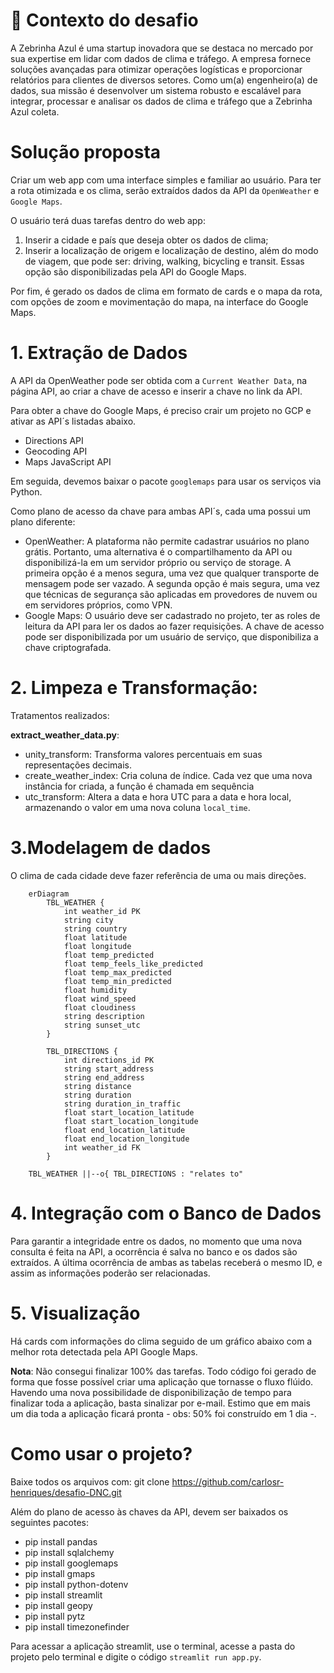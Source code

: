 # 🧠 Contexto do desafio

A Zebrinha Azul é uma startup inovadora que se destaca no mercado por sua expertise em lidar com dados de clima e tráfego. A empresa fornece soluções avançadas para otimizar operações logísticas e proporcionar relatórios para clientes de diversos setores. Como um(a) engenheiro(a) de dados, sua missão é desenvolver um sistema robusto e escalável para integrar, processar e analisar os dados de clima e tráfego que a Zebrinha Azul coleta.

# Solução proposta

Criar um web app com uma interface simples e familiar ao usuário. Para ter a rota otimizada e os clima, serão extraídos dados da API da `OpenWeather` e `Google Maps`. 

O usuário terá duas tarefas dentro do web app:
1. Inserir a cidade e país que deseja obter os dados de clima;
2. Inserir a localização de origem e localização de destino, além do modo de viagem, que pode ser: driving, walking, bicycling e transit. Essas opção são disponibilizadas pela API do Google Maps.

Por fim, é gerado os dados de clima em formato de cards e o mapa da rota, com opções de zoom e movimentação do mapa, na interface do Google Maps.

# 1. Extração de Dados

A API da OpenWeather pode ser obtida com a `Current Weather Data`, na página API, ao criar a chave de acesso e inserir a chave no link da API. 

Para obter a chave do Google Maps, é preciso crair um projeto no GCP e ativar as API´s listadas abaixo.

- Directions API
- Geocoding API
- Maps JavaScript API

Em seguida, devemos baixar o pacote `googlemaps` para usar os serviços via Python.

Como plano de acesso da chave para ambas API´s, cada uma possui um plano diferente:

- OpenWeather: A plataforma não permite cadastrar usuários no plano grátis. Portanto, uma alternativa é o compartilhamento da API ou disponibilizá-la em um servidor próprio ou serviço de storage. A primeira opção é a menos segura, uma vez que qualquer transporte de mensagem pode ser vazado. A segunda opção é mais segura, uma vez que técnicas de segurança são aplicadas em provedores de nuvem ou em servidores próprios, como VPN.
- Google Maps: O usuário deve ser cadastrado no projeto, ter as roles de leitura da API para ler os dados ao fazer requisições. A chave de acesso pode ser disponibilizada por um usuário de serviço, que disponibiliza a chave criptografada.

# 2. Limpeza e Transformação:

Tratamentos realizados:

**extract_weather_data.py**:  
- unity_transform: Transforma valores percentuais em suas representações decimais.  
- create_weather_index: Cria coluna de índice. Cada vez que uma nova instância for criada, a função é chamada em sequência
- utc_transform: Altera a data e hora UTC para a data e hora local, armazenando o valor em uma nova coluna `local_time`.

# 3.Modelagem de dados

O clima de cada cidade deve fazer referência de uma ou mais direções.

```mermaid
    erDiagram
        TBL_WEATHER {
            int weather_id PK
            string city
            string country
            float latitude
            float longitude
            float temp_predicted
            float temp_feels_like_predicted
            float temp_max_predicted
            float temp_min_predicted
            float humidity
            float wind_speed
            float cloudiness
            string description
            string sunset_utc
        }

        TBL_DIRECTIONS {
            int directions_id PK
            string start_address
            string end_address
            string distance
            string duration
            string duration_in_traffic
            float start_location_latitude
            float start_location_longitude
            float end_location_latitude
            float end_location_longitude
            int weather_id FK
        }

    TBL_WEATHER ||--o{ TBL_DIRECTIONS : "relates to"
```

# 4. Integração com o Banco de Dados

Para garantir a integridade entre os dados, no momento que uma nova consulta é feita na API, a ocorrência é salva no banco e os dados são extraídos. A última ocorrência de ambas as tabelas receberá o mesmo ID, e assim as informações poderão ser relacionadas.

# 5. Visualização

Há cards com informações do clima seguido de um gráfico abaixo com a melhor rota detectada pela API Google Maps.

**Nota**: Não consegui finalizar 100% das tarefas. Todo código foi gerado de forma que fosse possível criar uma aplicação que tornasse o fluxo flúido. Havendo uma nova possibilidade de disponibilização de tempo para finalizar toda a aplicação, basta sinalizar por e-mail. Estimo que em mais um dia toda a aplicação ficará pronta - obs: 50% foi construído em 1 dia -.

# Como usar o projeto?

Baixe todos os arquivos com: git clone https://github.com/carlosr-henriques/desafio-DNC.git

Além do plano de acesso às chaves da API, devem ser baixados os seguintes pacotes:

- pip install pandas
- pip install sqlalchemy
- pip install googlemaps
- pip install gmaps
- pip install python-dotenv
- pip install streamlit
- pip install geopy
- pip install pytz
- pip install timezonefinder

Para acessar a aplicação streamlit, use o terminal, acesse a pasta do projeto pelo terminal e digite o código `streamlit run app.py`.


